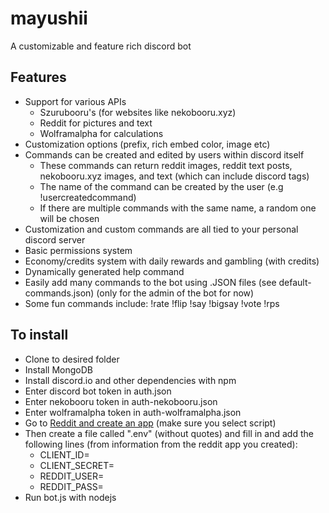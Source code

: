 # mayushii
A customizable and feature rich discord bot

## Features

* Support for various APIs
  * Szurubooru's  (for websites like nekobooru.xyz) 
  * Reddit for pictures and text
  * Wolframalpha for calculations
* Customization options (prefix, rich embed color, image etc)
* Commands can be created and edited by users within discord itself
  * These commands can return reddit images, reddit text posts, nekobooru.xyz images, and text (which can include discord tags)
  * The name of the command can be created by the user (e.g !usercreatedcommand)
  * If there are multiple commands with the same name, a random one will be chosen
* Customization and custom commands are all tied to your personal discord server
* Basic permissions system
* Economy/credits system with daily rewards and gambling (with credits)
* Dynamically generated help command
* Easily add many commands to the bot using .JSON files (see default-commands.json) (only for the admin of the bot for now)
* Some fun commands include: !rate !flip !say !bigsay !vote !rps

## To install

* Clone to desired folder
* Install MongoDB 
* Install discord.io and other dependencies with npm
* Enter discord bot token in auth.json
* Enter nekobooru token in auth-nekobooru.json 
* Enter wolframalpha token in auth-wolframalpha.json
* Go to [Reddit and create an app](https://www.reddit.com/prefs/apps) (make sure you select script)
* Then create a file called ".env" (without quotes) and fill in and add the following lines (from information from the reddit app you created):
  * CLIENT_ID=
  * CLIENT_SECRET=
  * REDDIT_USER=
  * REDDIT_PASS=
* Run bot.js with nodejs
